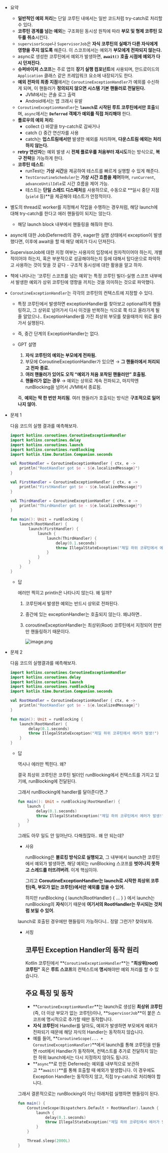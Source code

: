 - 요약
    - **일반적인 예외 처리**는 단일 코루틴 내에서는 일반 코드처럼 try-catch로 처리할 수 있다.
    - **코루틴 경계를 넘는 예외**는 구조화된 동시성 원칙에 따라 **부모 및 형제 코루틴 모두를 취소**시킨다.
    - `supervisorScope`나 `SupervisorJob`은 **자식 코루틴의 실패가 다른 자식에게 영향을 주지 않도록** 해준다. 이 스코프에서는 예외가 **부모에게 전파되지 않는다.**
    - async로 생성한 코루틴에서 예외가 발생하면, **`await()` 호출 시점에 예외가 다시 던져진다.**
    - **슈퍼바이저 스코프**는 주로 앱의 **장기 실행 컴포넌트**에 사용되며, 안드로이드의 `Application` 클래스 같은 프레임워크 요소에 내장되기도 한다.
    - **예외 전파의 최종 지점**에서는 `CoroutineExceptionHandler`가 예외를 수신하게 되며, 이 핸들러가 **정의되지 않으면 시스템 기본 핸들러로 전달된다.**
        - JVM에서는 콘솔 로그 출력
        - Android에서는 앱 크래시 유발
    - `CoroutineExceptionHandler`는 **`launch`로 시작된 루트 코루틴에서만 호출**되며, `async`에서는 **`Deferred` 객체가 예외를 직접 처리해야** 한다.
    - **플로우의 예외 처리**:
        - collect {} 바깥을 try-catch로 감싸거나
        - catch {} 중간 연산자를 사용
        - catch는 **업스트림에서만** 발생한 예외를 처리하며, **다운스트림 예외는 처리하지 않는다.**
    - **retry 연산자**는 예외 발생 시 **전체 플로우를 처음부터 재시도**하는 방식으로, **복구 전략**을 가능하게 한다.
    - **코루틴 테스트**:
        - runTest는 **가상 시간**을 제공하여 테스트를 빠르게 실행할 수 있게 해준다.
        - `TestCoroutineScheduler`는 **가상 시간 흐름을 제어**하며, `runCurrent`, `advanceUntilIdle`로 시간 흐름을 제어 가능.
        - 테스트는 **단일 스레드 디스패처**를 사용하므로, 수동으로 **일시 중단 지점(`yield` 등)**을 제공해야 테스트가 안정적이다.
- 별도의 thread로 worker를 지정해서 작업을 수행하는 경우처럼, 해당 launch에 대해 try-catch를 한다고 에러 핸들링이 되지는 않는다.
    - 해당 launch block 내부에서 핸들링을 해줘야 한다.
- async에 대한 Job(Deferred)의 경우, eager한 실행 상태에서 exception이 발생했다면, 이후에 await을 할 때 해당 예외가 다시 던져진다.
- SupervisorJob에 대한 지정 여부는 사용자의 입장에서 원자적이어야 하는지, 개별적이어야 하는지, 혹은 부분적으로 성공해야하는지 등에 대해서 탑다운으로 파악하고 사용하는 것이 맞을 것 같다 - 구조적 동시성에 대한 활용을 알고 하자.
- 책에 나타나는 ‘코루틴 스코프를 넘는 예외’는 특정 코루틴 빌더-실행 스코프 내부에서 발생한 예외가 상위 코루틴에 영향을 끼치는 것을 의미하는 것으로 파악했다.
- `CoroutineExceptionHandler`는 각각의 코루틴의 컨텍스트에 지정할 수 있다.
    - 특정 코루틴에서 발생하면 exceptionHandler를 찾아보고 optional하게 핸들링하고, 그 상위로 넘어가서 다시 이것을 반복하는 식으로 쭉 타고 올라가게 될 줄 알았으나.. ExceptionHandler를 가진 최상위 부모를 찾을때까지 위로 올라가서 실행된다.
    - 즉, 중간 단계의 ExceptionHandler는 없다.
    - GPT 설명
        1. **자식 코루틴의 예외는 부모에게 전파됨.**
        2. 부모에 CoroutineExceptionHandler가 있으면 → **그 핸들러에서 처리되고 전파 종료.**
        3. **여러 핸들러가 있어도 오직 “예외가 처음 포착된 핸들러만” 호출됨.**
        4. **핸들러가 없는 경우** → 예외는 상위로 계속 전파되고, 마지막엔 runBlocking을 넘어서 JVM에서 종료됨.
        
        즉, **예외는 딱 한 번만 처리됨**. 여러 핸들러가 호출되는 방식은 **구조적으로 일어나지 않아.**
        

- 문제 1
    
    다음 코드의 실행 결과를 예측해보자.
    
    ```kotlin
    import kotlinx.coroutines.CoroutineExceptionHandler
    import kotlinx.coroutines.delay
    import kotlinx.coroutines.launch
    import kotlinx.coroutines.runBlocking
    import kotlin.time.Duration.Companion.seconds
    
    val RootHandler = CoroutineExceptionHandler { ctx, e ->
        println("RootHandler got $e - ${e.localizedMessage}")
    }
    
    val FirstHandler = CoroutineExceptionHandler { ctx, e ->
        println("FirstHandler got $e - ${e.localizedMessage}")
    }
    
    val ThirdHandler = CoroutineExceptionHandler { ctx, e ->
        println("ThirdHandler got $e - ${e.localizedMessage}")
    }
    
    fun main(): Unit = runBlocking {
        launch(RootHandler) {
            launch(FirstHandler) {
                launch {
                    launch(ThirdHandler) {
                        delay(0.1.seconds)
                        throw IllegalStateException("제일 하위 코루틴에서 에러가 발생!")
                    }
                }
            }
        }
    }
    ```
    
    - 답
        
        에러만 찍히고 println은 나타나지 않는다. 왜 일까?
        
        1. 코루틴에서 발생한 예외는 반드시 상위로 전파된다.
        2. 중간에 있는 exceptionHandler는 호출되지 않는다. 왜냐하면..
        3. coroutineExceptionHandler는 최상위(Root) 코루틴에서 지정되어 한번만 핸들링하기 때문이다.
            
            ![image.png](attachment:18b9e020-6e7f-4403-9672-0264763538df:image.png)
            
        
- 문제 2
    
    다음 코드의 실행결과를 예측해보자.
    
    ```kotlin
    import kotlinx.coroutines.CoroutineExceptionHandler
    import kotlinx.coroutines.delay
    import kotlinx.coroutines.launch
    import kotlinx.coroutines.runBlocking
    import kotlin.time.Duration.Companion.seconds
    
    val RootHandler = CoroutineExceptionHandler { ctx, e ->
        println("RootHandler got $e - ${e.localizedMessage}")
    }
    
    fun main(): Unit = runBlocking {
        launch(RootHandler) {
            delay(0.1.seconds)
            throw IllegalStateException("제일 하위 코루틴에서 에러가 발생!")
        }
    }
    ```
    
    - 답
        
        역시나 에러만 찍힌다. 왜?
        
        결국 최상위 코루틴은 코루틴 빌더인 runBlocking에서 컨텍스트를 가지고 있기에, runBlocking에 전달된다.
        
        그래서 runBlocking에 handler를 달아준다면..?
        
        ```kotlin
        fun main(): Unit = runBlocking(RootHandler) {
            launch {
                delay(0.1.seconds)
                throw IllegalStateException("제일 하위 코루틴에서 에러가 발생!")
            }
        }
        ```
        
        그래도 아무 일도 안 일어난다. 다해줬잖아.. 왜 안 되는데?
        
        - 사유
            
            runBlocking은 **블로킹 방식으로 실행되고**, 그 내부에서 launch한 코루틴에서 예외가 발생하면, 해당 예외는 runBlocking 스코프를 **벗어나지 못하고 스레드를 터뜨려버려**. 이게 핵심이야.
            
            그리고 **CoroutineExceptionHandler는 launch로 시작한 최상위 코루틴(즉, 부모가 없는 코루틴)에서만 예외를 잡을 수 있어.**
            
            하지만 runBlocking { launch(RootHandler) { ... } } 에서 launch는 runBlocking의 **자식**이기 때문에 **여기서의 RootHandler는 무시되는 것처럼 보일 수 있어**.
            
        
        launch로 호출된 경우에만 핸들링이 가능하다니.. 정말 그런가? 찾아보자.
        
        - 서칭
            
            ## 코루틴 Exception Handler의 동작 원리
            
            Kotlin 코루틴에서 **`CoroutineExceptionHandler`**는 **"최상위(root) 코루틴"** 혹은 **루트 스코프**의 컨텍스트에 **명시**해야만 예외 처리를 할 수 있습니다.
            
            ## 주요 특징 및 동작
            
            - **`CoroutineExceptionHandler`**는 launch로 생성된 **최상위 코루틴**(즉, 더 이상 부모가 없는 코루틴)이나, **`SupervisorJob`**이 붙은 스코프에 명시적으로 추가할 때만 동작합니다.
            - **자식 코루틴**에 Handler를 달아도, 예외가 발생하면 부모에게 예외가 전파되기 때문에 해당 자식의 Handler는 동작하지 않습니다.
            - 예를 들어, **`CoroutineScope(... + CoroutineExceptionHandler)`**에서 launch를 통해 코루틴을 만들면 root에서 Handler가 동작하며, 컨텍스트를 추가로 전달하지 않는 한 하위 launch에서는 다시 지정하지 않아도 됩니다.
            - **`async`**로 만든 Deferred는 예외를 내부적으로 보관하고 **`await()`**를 통해 호출할 때 예외가 발생합니다. 이 경우에도 Exception Handler는 동작하지 않고, 직접 try-catch로 처리해야 합니다.
        
        그래서 결론적으로는 runBlocking이 아닌 아래처럼 실행하면 핸들링이 된다.
        
        ```kotlin
        fun main() {
            CoroutineScope(Dispatchers.Default + RootHandler).launch {
                launch {
                    delay(0.1.seconds)
                    throw IllegalStateException("제일 하위 코루틴에서 에러가 발생!")
                }
            }
        
            Thread.sleep(2000L)
        }
        ```
